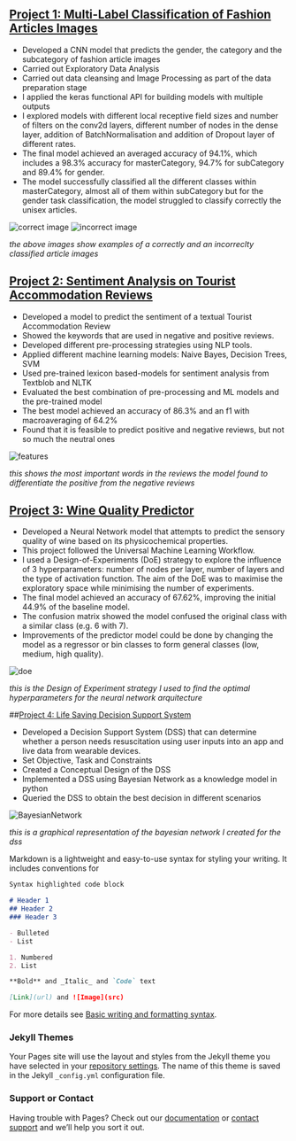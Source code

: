 
## [Project 1: Multi-Label Classification of Fashion Articles Images](https://github.com/CarolinaKra/FashionArticlesImageClassification)
* Developed a CNN model that predicts the gender, the category and the subcategory of fashion article images
* Carried out Exploratory Data Analysis
* Carried out data cleansing and Image Processing as part of the data preparation stage
* I applied the keras functional API for building models with multiple outputs
* I explored models with different local receptive field sizes and number of filters on the conv2d layers, different number of nodes in the dense layer, addition of BatchNormalisation and addition of Dropout layer of different rates.
* The final model achieved an averaged accuracy of 94.1%, which includes a 98.3% accuracy for masterCategory, 94.7% for subCategory and 89.4% for gender.
* The model successfully classified all the different classes within masterCategory, almost all of them within subCategory but for the gender task classification, the model struggled to classify correctly the unisex articles.

![correct image](/Carolina_Portfolio/assets/correct0%20(1).png)
![incorrect image](/Carolina_Portfolio/assets/incorrectgender%20(1).png)

_the above images show examples of a correctly and an incorreclty classified article images_

## [Project 2: Sentiment Analysis on Tourist Accommodation Reviews](https://github.com/CarolinaKra/SentimentAnalysisHotelReviews)
* Developed a model to predict the sentiment of a textual Tourist Accommodation Review
* Showed the keywords that are used in negative and positive reviews.
* Developed different pre-processing strategies using NLP tools. 
* Applied different machine learning models: Naive Bayes, Decision Trees, SVM
* Used pre-trained lexicon based-models for sentiment analysis from Textblob and NLTK
* Evaluated the best combination of pre-processing and ML models and the pre-trained model
* The best model achieved an accuracy of 86.3% and an f1 with macroaveraging of 64.2% 
* Found that it is feasible to predict positive and negative reviews, but not so much the neutral ones

![features](/Carolina_Portfolio/assets/NLPimportantFeaturessmall.png)

_this shows the most important words in the reviews the model found to differentiate the positive from the negative reviews_

## [Project 3: Wine Quality Predictor](https://github.com/CarolinaKra/WineQualityPredictor)
* Developed a Neural Network model that attempts to predict the sensory quality of wine based on its physicochemical properties.
* This project followed the Universal Machine Learning Workflow.
* I used a Design-of-Experiments (DoE) strategy to explore the influence of 3 hyperparameters: number of nodes per layer, number of layers and the type of activation function. The aim of the DoE was to maximise the exploratory space while minimising the number of experiments.
* The final model achieved an accuracy of 67.62%, improving the initial 44.9% of the baseline model.
* The confusion matrix showed the model confused the original class with a similar class (e.g. 6 with 7).
* Improvements of the predictor model could be done by changing the model as a regressor or bin classes to form general classes (low, medium, high quality).

![doe](/Carolina_Portfolio/assets/DoE%20(1).png) 

_this is the Design of Experiment strategy I used to find the optimal hyperparameters for the neural network arquitecture_

##[Project 4: Life Saving Decision Support System](https://github.com/CarolinaKra/LifeSavingDSS)
* Developed a Decision Support System (DSS) that can determine whether a person needs resuscitation using user inputs into an app and live data from wearable devices.
* Set Objective, Task and Constraints
* Created a Conceptual Design of the DSS
* Implemented a DSS using Bayesian Network as a knowledge model in python
* Queried the DSS to obtain the best decision in different scenarios

![BayesianNetwork](/Carolina_Portfolio/assets/graph.png)

_this is a graphical representation of the bayesian network I created for the dss_





Markdown is a lightweight and easy-to-use syntax for styling your writing. It includes conventions for

```markdown
Syntax highlighted code block

# Header 1
## Header 2
### Header 3

- Bulleted
- List

1. Numbered
2. List

**Bold** and _Italic_ and `Code` text

[Link](url) and ![Image](src)
```

For more details see [Basic writing and formatting syntax](https://docs.github.com/en/github/writing-on-github/getting-started-with-writing-and-formatting-on-github/basic-writing-and-formatting-syntax).

### Jekyll Themes

Your Pages site will use the layout and styles from the Jekyll theme you have selected in your [repository settings](https://github.com/CarolinaKra/Carolina_Portfolio/settings/pages). The name of this theme is saved in the Jekyll `_config.yml` configuration file.

### Support or Contact

Having trouble with Pages? Check out our [documentation](https://docs.github.com/categories/github-pages-basics/) or [contact support](https://support.github.com/contact) and we’ll help you sort it out.
